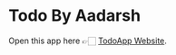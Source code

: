# Todo By Aadarsh

Open this app here 👉🏻 [TodoApp Website](https://aadarshkumaran.github.io/todoapp).
